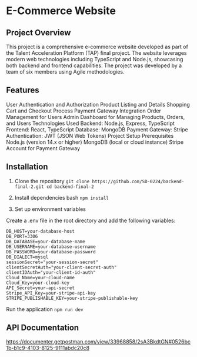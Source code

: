 # E-Commerce Website
## Project Overview
This project is a comprehensive e-commerce website developed as part of the Talent Acceleration Platform (TAP) final project. The website leverages modern web technologies including TypeScript and Node.js, showcasing both backend and frontend capabilities. The project was developed by a team of six members using Agile methodologies.

## Features
User Authentication and Authorization
Product Listing and Details
Shopping Cart and Checkout Process
Payment Gateway Integration
Order Management for Users
Admin Dashboard for Managing Products, Orders, and Users
Technologies Used
Backend: Node.js, Express, TypeScript
Frontend: React, TypeScript
Database: MongoDB
Payment Gateway: Stripe
Authentication: JWT (JSON Web Tokens)
Project Setup
Prerequisites
Node.js (version 14.x or higher)
MongoDB (local or cloud instance)
Stripe Account for Payment Gateway
## Installation
1. Clone the repository
`git clone https://github.com/SD-0224/backend-final-2.git
cd backend-final-2`

2. Install dependencies
bash
`npm install
`
3. Set up environment variables

Create a .env file in the root directory and add the following variables:
```
DB_HOST=your-database-host
DB_PORT=3306
DB_DATABASE=your-database-name
DB_USERNAME=your-database-username
DB_PASSWORD=your-database-password
DB_DIALECT=mysql
sessionSecret="your-session-secret"
clientSecretAuth="your-client-secret-auth"
clientIDAuth="your-client-id-auth"
Cloud_Name=your-cloud-name
Cloud_Key=your-cloud-key
API_Secret=your-api-secret
Stripe_API_Key=your-stripe-api-key
STRIPE_PUBLISHABLE_KEY=your-stripe-publishable-key
```

Run the application
`npm run dev
`

## API Documentation
https://documenter.getpostman.com/view/33968858/2sA3BkdtGN#0526bc1b-b1c9-4103-8125-9111abdc20c8

